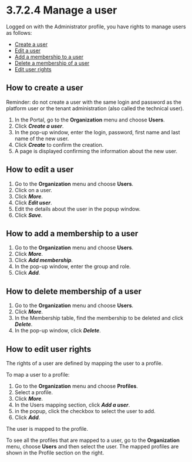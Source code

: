 # 3.7.2.4 Manage a user

Logged on with the Administrator profile, you have rights to manage users as follows:

* [Create a user](#create_a_user)
* [Edit a user](#edit_a_user)
* [Add a membership to a user](#add_membership)
* [Delete a membership of a user](#delete_membership)
* [Edit user rights](#edit_user_rights)

## How to create a user

Reminder: do not create a user with the same login and password as the platform user or the tenant administration (also called the technical user). 

1. In the Portal, go to the **Organization** menu and choose **Users**.
2. Click _**Create a user**_.
3. In the pop-up window, enter the login, password, first name and last name of the new user.
4. Click _**Create**_ to confirm the creation.
5. A page is displayed confirming the information about the new user.

## How to edit a user

1. Go to the **Organization** menu and choose **Users**.
2. Click on a user.
3. Click _**More**_.
4. Click _**Edit user**_.
5. Edit the details about the user in the popup window.
6. Click _**Save**_.

## How to add a membership to a user

1. Go to the **Organization** menu and choose **Users**.
2. Click _**More**_.
3. Click _**Add membership**_.
4. In the pop-up window, enter the group and role.
5. Click _**Add**_.

## How to delete membership of a user

1. Go to the **Organization** menu and choose **Users**.
2. Click _**More**_.
3. In the Membership table, find the membership to be deleted and click _**Delete**_.
4. In the pop-up window, click _**Delete**_.

## How to edit user rights

The rights of a user are defined by mapping the user to a profile. 

To map a user to a profile:

1. Go to the **Organization** menu and choose **Profiles**.
2. Select a profile.
3. Click _**More**_.
4. In the Users mapping section, click _**Add a user**_.
5. in the popup, click the checkbox to select the user to add.
6. Click _**Add**_.

The user is mapped to the profile.

To see all the profiles that are mapped to a user, go to the **Organization** menu, choose **Users** and then select the user. The mapped profiles are shown in the Profile section on the right.